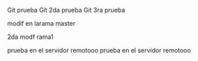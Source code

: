 Git prueba
Git 2da prueba
Git 3ra prueba

modif en larama master



2da modf rama1

prueba en el servidor remotooo
prueba en el servidor remotooo